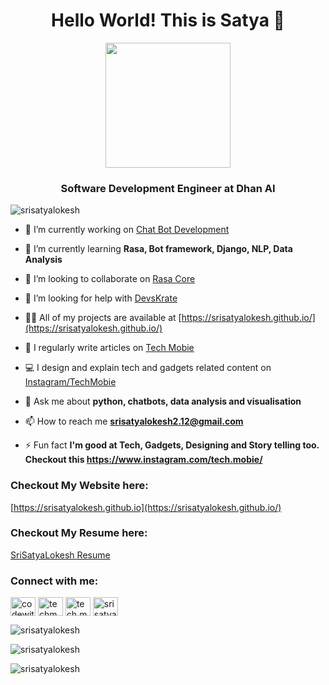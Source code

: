 <h1 align="center">Hello World! This is Satya 👋</h1>
<p align="center">
  <img src="https://camo.githubusercontent.com/9afefcbff89a66b497e623146404d0e0d51fd46d9cd4039f8580a339a2ad9cbc/68747470733a2f2f6d69726f2e6d656469756d2e636f6d2f6d61782f323830302f312a4255376630324c655165454c7a747178613865436d772e676966" height="200"/>
</p>
<h3 align="center">Software Development Engineer at Dhan AI</h3>

<p align="left"> <img src="https://komarev.com/ghpvc/?username=srisatyalokesh&label=Profile%20views&color=0e75b6&style=flat" alt="srisatyalokesh" /> </p>

- 🔭 I’m currently working on [Chat Bot Development](https://dhan.ai)

- 🌱 I’m currently learning **Rasa, Bot framework, Django, NLP, Data Analysis**

- 👯 I’m looking to collaborate on [Rasa Core](https://github.com/RasaHQ/rasa)

- 🤝 I’m looking for help with [DevsKrate](https://github.com/devskrate/)

- 👨‍💻 All of my projects are available at [https://srisatyalokesh.github.io/](https://srisatyalokesh.github.io/)

- 📝 I regularly write articles on [Tech Mobie](https://mobie.tech/)

- 💻 I design and explain tech and gadgets related content on [Instagram/TechMobie](https://www.instagram.com/tech.mobie/)

- 💬 Ask me about **python, chatbots, data analysis and visualisation**

- 📫 How to reach me **srisatyalokesh2.12@gmail.com**

- ⚡ Fun fact **I'm good at Tech, Gadgets, Designing and Story telling too. Checkout this https://www.instagram.com/tech.mobie/**

### Checkout My Website here:
[https://srisatyalokesh.github.io](https://srisatyalokesh.github.io/)
### Checkout My Resume here:
[SriSatyaLokesh Resume](https://srisatyalokesh.github.io/assets/resume/SriSatyaLokesh-Resume.pdf)
<h3 align="left">Connect with me:</h3>
<p align="left">
<a href="https://twitter.com/codewithsatya" target="blank"><img align="center" src="https://raw.githubusercontent.com/rahuldkjain/github-profile-readme-generator/master/src/images/icons/Social/twitter.svg" alt="codewithsatya" height="30" width="40" /></a>
<a href="https://fb.com/techmobie" target="blank"><img align="center" src="https://raw.githubusercontent.com/rahuldkjain/github-profile-readme-generator/master/src/images/icons/Social/facebook.svg" alt="techmobie" height="30" width="40" /></a>
<a href="https://instagram.com/tech.mobie" target="blank"><img align="center" src="https://raw.githubusercontent.com/rahuldkjain/github-profile-readme-generator/master/src/images/icons/Social/instagram.svg" alt="tech.mobie" height="30" width="40" /></a>
<a href="https://www.hackerrank.com/srisatyalokesh" target="blank"><img align="center" src="https://raw.githubusercontent.com/rahuldkjain/github-profile-readme-generator/master/src/images/icons/Social/hackerrank.svg" alt="srisatyalokesh" height="30" width="40" /></a>
</p>

<p><img align="left" src="https://github-readme-stats.vercel.app/api/top-langs?username=srisatyalokesh&show_icons=true&locale=en&layout=compact&theme=nightowl&hide_border=true" alt="srisatyalokesh" /></p>
<br/>
        
<p><img align="left" src="https://github-readme-stats.vercel.app/api?username=srisatyalokesh&show_icons=true&locale=en&theme=nightowl&hide_border=true" alt="srisatyalokesh" /></p>
<br/>
         
<p><img align="left" src="https://github-readme-streak-stats.herokuapp.com/?user=srisatyalokesh&theme=nightowl&hide_border=true" alt="srisatyalokesh" /></p>
